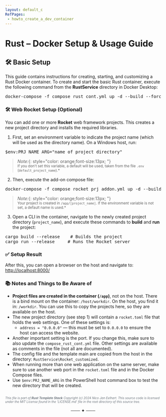 ```yaml
---
layout: default_c
RefPages:
 - howto_create_a_dev_container
--- 
```


# Rust – Docker Setup & Usage Guide

## 🛠️ Basic Setup

This guide contains instructions for creating, starting, and customizing a Rust Docker container. To create and start the basic Rust container, execute the following command from the **RustService** directory in Docker Desktop:

<pre class="nje-cmd-one-line">
docker-compose -f compose_rust_cont.yml up -d --build --force-recreate
</pre>

### 🛠️ Web Rocket Setup (Optional)

You can add one or more **Rocket** web framework projects. This creates a new project directory and installs the required libraries.

1. First, set an environment variable to indicate the project name (which will be used as the directory name). On a Windows host, run:

<pre class="nje-cmd-one-line">
$env:PRJ_NAME_ARG="name_of_project_directory"
</pre>

> *Note:*{: style="color: orange;font-size:13px; "} <br>
> <small> If you don't set this variable, a default will be used, taken from the file `.env` (`default_project_name`).* </small>

2. Then, execute the add-on compose file:

<pre class="nje-cmd-one-line">
docker-compose -f compose_rocket_prj_addon.yml up -d --build --force-recreate
</pre>

>*Note:*{: style="color: orange;font-size:13px; "} <br>
> <small>Your project is created in `/app/[project_name]`. If the environment variable is not set, a default name is used.* </small>

3. Open a CLI in the container, navigate to the newly created project directory (`project_name`), and execute these commands to **build** and **run** the project:

<pre class="nje-cmd-multi-line">
cargo build --release    # Builds the project
cargo run --release     # Runs the Rocket server
</pre>

### ✅ Setup Result

After this, you can open a browser on the host and navigate to: [http://localhost:8000/](http://localhost:8000/)

### 📚 Notes and Things to Be Aware of

- **Project files are created in the container (`/app`)**, not on the host. There is a bind mount on the container: `/host/workdir`. On the host, you find it in: `/workdir`. You can use this to copy the projects here, so they are available on the host.
- The new project directory (see step 1) will contain a `rocket.toml` file that holds the web settings. One of these settings is:
  - `address = "0.0.0.0"` — this must be set to `0.0.0.0` to ensure the host can access the website.
- Another important setting is the port. If you change this, make sure to also update the `compose_rust_cont.yml` file. Other settings are available as comments in the file (not all are documented).
- The config file and the template main are copied from the host in the directory: `RustService\Rocket_customized`.
- When running more than one web application on the same server, make sure to use another web port in the `rocket.toml` file and in the Docker Compose files.
- Use `$env:PRJ_NAME_ARG` in the PowerShell host command box to test the new directory that will be created.

<span style="color: #6d757dff; font-size: 10px; font-style: italic;"> <br>
This file is part of:**Rust Template Stack**
Copyright (c) 2024 Nico Jan Eelhart. This source code is licensed under the MIT License found in the  'LICENSE.md' file in the root directory of this source tree.</span>

<div align="center"> ─── ✦ ─── </div>
